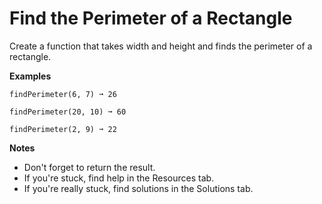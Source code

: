 # Find the Perimeter of a Rectangle

Create a function that takes width and height and finds the perimeter of a rectangle.

**Examples**
```
findPerimeter(6, 7) ➞ 26

findPerimeter(20, 10) ➞ 60

findPerimeter(2, 9) ➞ 22
```

**Notes**
- Don't forget to return the result.
- If you're stuck, find help in the Resources tab.
- If you're really stuck, find solutions in the Solutions tab.